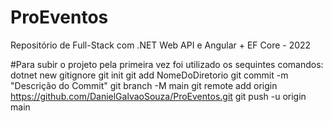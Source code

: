 # ProEventos
Repositório de Full-Stack com .NET Web API e Angular + EF Core - 2022


#Para subir o projeto pela primeira vez foi utilizado os sequintes comandos:
dotnet new gitignore
git init
git add NomeDoDiretorio
git commit -m "Descrição do Commit"
git branch -M main
git remote add origin https://github.com/DanielGalvaoSouza/ProEventos.git
git push -u origin main
